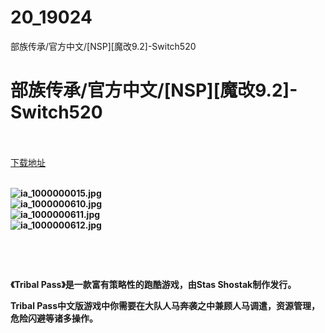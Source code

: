 # 20_19024
部族传承/官方中文/[NSP][魔改9.2]-Switch520
# 部族传承/官方中文/[NSP][魔改9.2]-Switch520
 <br/></br>
[下载地址](https://www.switch520.cc/article/19024 "下载地址")
<br/></br>

<p><strong><img title="ia_1000000015.jpg" src="https://www.switch520.cc/muke_img/2021_06_23_beca181bfedba.jpg" alt="ia_1000000015.jpg"></strong><br>
<strong><img title="ia_1000000610.jpg" src="https://www.switch520.cc/muke_img/2021_06_23_be9b18b5f1870.jpg" alt="ia_1000000610.jpg"></strong><br>
<strong><img title="ia_1000000611.jpg" src="https://www.switch520.cc/muke_img/2021_06_23_0e36fbc3fa0b0.jpg" alt="ia_1000000611.jpg"></strong><br>
<strong><img title="ia_1000000612.jpg" src="https://www.switch520.cc/muke_img/2021_06_23_b06ac4cf8e1c5.jpg" alt="ia_1000000612.jpg">&nbsp;</strong></p>
<p>&nbsp;</p>
<p>&nbsp;</p>
<p><strong>《Tribal Pass》是一款富有策略性的跑酷游戏，由Stas Shostak制作发行。</strong></p>
<p><strong>Tribal Pass中文版游戏中你需要在大队人马奔袭之中兼顾人马调遣，资源管理，危险闪避等诸多操作。</strong></p>
<p><strong>&nbsp;</strong></p>
